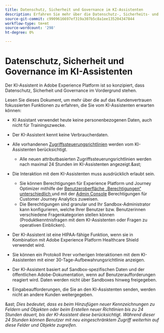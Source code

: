 ```yaml
---
title: Datenschutz, Sicherheit und Governance im KI-Assistenten
description: Erfahren Sie mehr über die Datenschutz-, Sicherheits- und Governance-Praktiken für KI-Assistenten.
source-git-commit: c9909616697ef319a307b5c8a1ee135204347844
workflow-type: tm+mt
source-wordcount: '298'
ht-degree: 0%

---
```


# Datenschutz, Sicherheit und Governance im KI-Assistenten

Der KI-Assistent in Adobe Experience Platform ist so konzipiert, dass Datenschutz, Sicherheit und Governance im Vordergrund stehen.

Lesen Sie dieses Dokument, um mehr über die auf das Kundenvertrauen fokussierten Funktionen zu erfahren, die Sie vom KI-Assistenten erwarten können:

* KI Assistant verwendet heute keine personenbezogenen Daten, auch nicht für Trainingszwecke.
* Der KI-Assistent kennt keine Verbraucherdaten.
* Alle vorhandenen [Zugriffssteuerungsrichtlinien](https://experienceleague.adobe.com/en/docs/experience-platform/access-control/home) werden vom KI-Assistenten berücksichtigt.

   * Alle neuen attributbasierten Zugriffssteuerungsrichtlinien werden nach maximal 24 Stunden im KI-Assistenten angezeigt.&amp;ast;

* Die Interaktion mit dem KI-Assistenten muss ausdrücklich erlaubt sein.

   * Sie können Berechtigungen für Experience Platform und Journey Optimizer mithilfe der [Benutzeroberfläche „Berechtigungen“ unterschiedlich ](https://experienceleague.adobe.com/en/docs/experience-platform/access-control/abac/permissions-ui/browse) und mit der [Admin Console](https://experienceleague.adobe.com/en/docs/experience-platform/access-control/ui/browse) Berechtigungen für Customer Journey Analytics zuweisen.
   * Die Berechtigungen sind granular und Ihr Sandbox-Administrator kann konfigurieren, welche Ihrer Benutzer bzw. Benutzerinnen verschiedene Fragenkategorien stellen können (Produktkenntnisfragen mit dem KI-Assistenten oder Fragen zu operativen Einblicken).

* Der KI-Assistent ist eine HIPAA-fähige Funktion, wenn sie in Kombination mit Adobe Experience Platform Healthcare Shield verwendet wird.
* Sie können ein Protokoll Ihrer vorherigen Interaktionen mit dem KI-Assistenten mit einer 30-Tage-Aufbewahrungsrichtlinie anzeigen.
* Der KI-Assistent basiert auf Sandbox-spezifischen Daten und der öffentlichen Adobe-Dokumentation, wenn auf Benutzeraufforderungen reagiert wird. Daten werden nicht über Sandboxes hinweg freigegeben.
* Eingabeaufforderungen, die Sie an den KI-Assistenten senden, werden nicht an andere Kunden weitergegeben.

&amp;ast; *Dies bedeutet, dass es beim Hinzufügen neuer Kennzeichnungen zu Feldern und Objekten oder beim Erstellen neuer Richtlinien bis zu 24 Stunden dauert, bis der KI-Assistent diese berücksichtigt. Während dieser 24 Stunden können Benutzer mit neu eingeschränktem Zugriff weiterhin auf diese Felder und Objekte zugreifen.*

